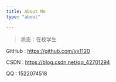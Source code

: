 ```yaml
---
title: About Me
type: "about"

---
```


> 状态：在校学生

GitHub : <a>https://github.com/yx1120 </a>

CSDN : <a>https://blog.csdn.net/qq_42701294</a>

QQ : 1522074518

